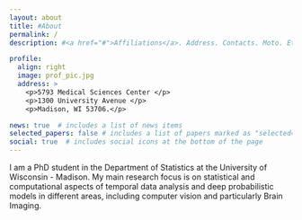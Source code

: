 ```yaml
---
layout: about
title: #About
permalink: /
description: #<a href="#">Affiliations</a>. Address. Contacts. Moto. Etc.

profile:
  align: right
  image: prof_pic.jpg
  address: >
    <p>5793 Medical Sciences Center </p>
    <p>1300 University Avenue </p>
    <p>Madison, WI 53706.</p>

news: true  # includes a list of news items
selected_papers: false # includes a list of papers marked as "selected={true}"
social: true  # includes social icons at the bottom of the page
---
```


I am a PhD student in the Department of Statistics at the
University of Wisconsin - Madison.  My main research focus is on statistical 
and computational aspects of temporal data analysis and deep probabilistic
models in different areas, including computer vision and particularly
Brain Imaging. 
<!-- Check out my publications in the "Publications" tab.  -->

<!-- I'm looking for intern/full-time positions for Summer 2021! If you are interested, please feel free to contact me. -->
